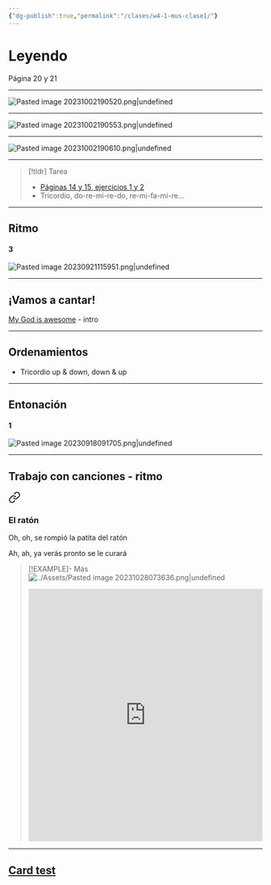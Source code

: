 ```yaml
---
{"dg-publish":true,"permalink":"/clases/w4-1-mus-clase1/"}
---
```



# Leyendo

Página 20 y 21

---
![Pasted image 20231002190520.png|undefined](/img/user/Assets/Pasted%20image%2020231002190520.png)

---
![Pasted image 20231002190553.png|undefined](/img/user/Assets/Pasted%20image%2020231002190553.png)

---
![Pasted image 20231002190610.png|undefined](/img/user/Assets/Pasted%20image%2020231002190610.png)

---
> [!tldr] Tarea
> - [Páginas 14 y 15, ejercicios 1 y 2]()
> - Tricordio, do-re-mi-re-do, re-mi-fa-mi-re...

---
## Ritmo


<div class="transclusion internal-embed is-loaded"><div class="markdown-embed">



#### 3 
![Pasted image 20230921115951.png|undefined](/img/user/Assets/Pasted%20image%2020230921115951.png)

</div></div>


---
## ¡Vamos a cantar!

[My God is awesome](https://www.hooktheory.com/hookpad/iframe/AaoGY_BkgeQ?enableYouTube=true&showPianoInstrument=false&showRewindControl=false&tabPlayType=tab-play-type-youtube) - intro

---
## Ordenamientos

- Tricordio up & down, down & up

---
## Entonación


<div class="transclusion internal-embed is-loaded"><div class="markdown-embed">



#### 1 
![Pasted image 20230918091705.png|undefined](/img/user/Assets/Pasted%20image%2020230918091705.png)


</div></div>


---
## Trabajo con canciones - ritmo


<div class="transclusion internal-embed is-loaded"><a class="markdown-embed-link" href="/recursos/canciones-didacticas/#el-raton" aria-label="Open link"><svg xmlns="http://www.w3.org/2000/svg" width="24" height="24" viewBox="0 0 24 24" fill="none" stroke="currentColor" stroke-width="2" stroke-linecap="round" stroke-linejoin="round" class="svg-icon lucide-link"><path d="M10 13a5 5 0 0 0 7.54.54l3-3a5 5 0 0 0-7.07-7.07l-1.72 1.71"></path><path d="M14 11a5 5 0 0 0-7.54-.54l-3 3a5 5 0 0 0 7.07 7.07l1.71-1.71"></path></svg></a><div class="markdown-embed">



### El ratón

Oh, oh, se rompió
la patita del ratón

Ah, ah, ya verás
pronto se le curará

>[!EXAMPLE]- Más
>![../Assets/Pasted image 20231028073636.png|undefined](/img/user/Assets/Pasted%20image%2020231028073636.png)
>
><iframe src="https://www.soundslice.com/slices/smgwc/embed/" width="100%" height="500" frameBorder="0" allowfullscreen></iframe>


</div></div>


---
## [Card test](https://quizizz.com/admin/quiz/paper_mode/650421d496084a9d03120ba5?searchLocale=)
